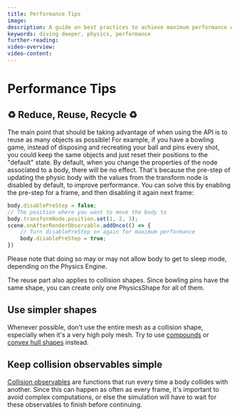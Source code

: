 ```yaml
---
title: Performance Tips
image:
description: A guide on best practices to achieve maximum performance with the Physics V2 API
keywords: diving deeper, physics, performance
further-reading:
video-overview:
video-content:
---
```


# Performance Tips

## ♻️ Reduce, Reuse, Recycle ♻️

The main point that should be taking advantage of when using the API is to reuse as many objects as possible! For example, if you have a bowling game, instead of disposing and recreating your ball and pins every shot, you could keep the same objects and just reset their positions to the "default" state. By default, when you change the properties of the node associated to a body, there will be no effect. That's because the pre-step of updating the physic body with the values from the transform node is disabled by default, to improve performance. You can solve this by enabling the pre-step for a frame, and then disabling it again next frame:

```javascript
body.disablePreStep = false;
// The position where you want to move the body to
body.transformNode.position.set(1, 2, 3);
scene.onAfterRenderObservable.addOnce(() => {
    // Turn disablePreStep on again for maximum performance
    body.disablePreStep = true;
})
```

Please note that doing so may or may not allow body to get to sleep mode, depending on the Physics Engine.

The reuse part also applies to collision shapes. Since bowling pins have the same shape, you can create only one PhysicsShape for all of them.

## Use simpler shapes

Whenever possible, don't use the entire mesh as a collision shape, especially when it's a very high poly mesh. Try to use [compounds](/features/featuresDeepDive/physics/compounds) or [convex hull shapes](/features/featuresDeepDive/physics/shapes) instead.

## Keep collision observables simple

[Collision observables](/features/featuresDeepDive/physics/collisionEvents) are functions that run every time a body collides with another. Since this can happen as often as every frame, it's important to avoid complex computations, or else the simulation will have to wait for these observables to finish before continuing.

<Playground id="#PX6E6C#25" title="Stress test" description="Instantiate many bodies to test the Physics engine performance" isMain={true} category="Physics"/>

<Playground id="#W3YL7Z#1" title="Convex Hull Vs Mesh Test" description="Compare Convex hull and Mesh shapes"/>
